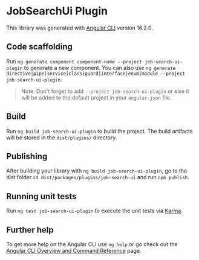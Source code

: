 # JobSearchUi Plugin

This library was generated with [Angular CLI](https://github.com/angular/angular-cli) version 16.2.0.

## Code scaffolding

Run `ng generate component component-name --project job-search-ui-plugin` to generate a new component. You can also use `ng generate directive|pipe|service|class|guard|interface|enum|module --project job-search-ui-plugin`.

> Note: Don't forget to add `--project job-search-ui-plugin` or else it will be added to the default project in your `angular.json` file.

## Build

Run `ng build job-search-ui-plugin` to build the project. The build artifacts will be stored in the `dist/plugins/` directory.

## Publishing

After building your library with `ng build job-search-ui-plugin`, go to the dist folder `cd dist/packages/plugins/job-search-ui` and run `npm publish`.

## Running unit tests

Run `ng test job-search-ui-plugin` to execute the unit tests via [Karma](https://karma-runner.github.io).

## Further help

To get more help on the Angular CLI use `ng help` or go check out the [Angular CLI Overview and Command Reference](https://angular.io/cli) page.
